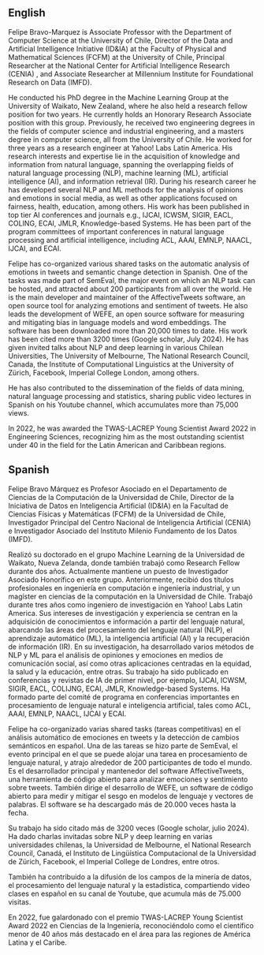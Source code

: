 ## English
Felipe Bravo-Marquez is  Associate Professor with the Department of Computer Science at the University of Chile,  Director of  the Data and Artificial Intelligence Initiative (ID&IA) at the Faculty of Physical and Mathematical Sciences (FCFM) at the University of Chile, Principal Researcher at the National Center for Artificial Intelligence Research (CENIA) , and Associate Researcher at Millennium Institute for Foundational Research on Data (IMFD). 

He conducted his PhD degree in the Machine Learning Group at the University of Waikato, New Zealand, where he also held a research fellow position for two years. He currently holds an Honorary Research Associate position with this group. Previously, he received two engineering degrees in the fields of computer science and industrial engineering, and a masters degree in computer science, all from the University of Chile. He worked for three years as a research engineer at Yahoo! Labs Latin America. His research interests and expertise lie in the acquisition of knowledge and information from natural language, spanning the overlapping fields of natural language processing (NLP), machine learning (ML), artificial intelligence (AI), and information retrieval (IR). During his research career he has developed several NLP and ML methods for the analysis of opinions and emotions in social media, as well as other applications focused on fairness, health, education, among others. His work has been published in top tier AI conferences and journals e.g., IJCAI, ICWSM, SIGIR, EACL, COLING, ECAI, JMLR, Knowledge-based Systems. He has been part of the program committees of important conferences in natural language processing and artificial intelligence, including ACL, AAAI, EMNLP, NAACL, IJCAI, and ECAI.

Felipe has co-organized various shared tasks on the automatic analysis of emotions in tweets and semantic change detection in Spanish. One of the tasks was made part of SemEval, the major event on which an NLP task can be hosted, and attracted about 200 participants from all over the world. He is the main developer and maintainer of the AffectiveTweets software, an open source tool for analyzing emotions and sentiment of tweets. He also leads the development of WEFE, an open source software for measuring and mitigating bias in language models and word embeddings. The software has been downloaded more than 20,000 times to date. His work has been cited more than 3200  times (Google scholar, July 2024). He has given invited talks about NLP and deep learning in various Chilean Universities, The University of Melbourne, The National Research Council, Canada,  the Institute of Computational Linguistics at the University of Zürich, Facebook,  Imperial College London, among others.

He has also contributed to the dissemination of the fields of data mining, natural language processing and statistics, sharing public video lectures in Spanish on his Youtube channel, which accumulates more than 75,000 views. 

In 2022, he was awarded the TWAS-LACREP Young Scientist Award 2022 in Engineering Sciences, recognizing him as the most outstanding scientist under 40 in the field for the Latin American and Caribbean regions.  

## Spanish 

Felipe Bravo Márquez es Profesor Asociado en el Departamento de Ciencias de la Computación de la Universidad de Chile, Director de la Iniciativa de Datos en Inteligencia Artificial (ID&IA) en la Facultad de Ciencias Físicas y Matemáticas (FCFM) de la Universidad de Chile, Investigador Principal del Centro Nacional de Inteligencia Artificial (CENIA)  e Investigador Asociado del Instituto Milenio Fundamento de los Datos (IMFD). 

Realizó su doctorado en el grupo  Machine Learning de la Universidad de Waikato, Nueva Zelanda, donde también trabajó como Research Fellow durante dos años. Actualmente mantiene un puesto de Investigador Asociado Honorífico en este grupo. Anteriormente, recibió dos títulos profesionales en ingeniería en computación  e ingeniería industrial, y un magíster en ciencias de la computación en la Universidad de Chile. Trabajó durante tres años como ingeniero de investigación en Yahoo! Labs Latin America.  Sus intereses de investigación y experiencia se centran en la adquisición de conocimientos e información a partir del lenguaje natural, abarcando las áreas del procesamiento del lenguaje natural (NLP), el aprendizaje automático (ML), la inteligencia artificial (AI) y la recuperación de información (IR). En su investigación, ha desarrollado varios métodos de NLP y ML para el análisis de opiniones y emociones en medios de comunicación social, así como otras aplicaciones centradas en la equidad, la salud y la educación, entre otras. Su trabajo ha sido publicado en conferencias y revistas de IA de primer nivel, por ejemplo, IJCAI, ICWSM, SIGIR, EACL, COLIJNG, ECAI, JMLR, Knowledge-based Systems.  Ha formado parte del comité de programa en conferencias importantes en procesamiento de lenguaje natural e inteligencia artificial, tales como ACL, AAAI, EMNLP, NAACL, IJCAI y ECAI.

Felipe ha co-organizado varias shared tasks (tareas competitivas) en el análisis automático de emociones en tweets y la detección de cambios semánticos en español. Una de las tareas se hizo parte de SemEval, el evento principal en el que se puede alojar una tarea en procesamiento de lenguaje natural, y atrajo alrededor de 200 participantes de todo el mundo. Es el desarrollador principal y mantenedor del software AffectiveTweets, una herramienta de código abierto para analizar emociones y sentimiento sobre tweets. También dirige el desarrollo de WEFE, un software de código abierto para medir y mitigar el sesgo en modelos de lenguaje y vectores de palabras. El software se ha descargado más de 20.000 veces hasta la fecha.

Su trabajo ha sido citado más de 3200 veces (Google scholar, julio 2024). Ha dado charlas invitadas sobre NLP y deep learning en varias universidades chilenas, la Universidad de Melbourne, el National Research Council, Canadá, el Instituto de Lingüística Computacional de la Universidad de Zürich, Facebook, el Imperial College de Londres, entre otros.

También ha contribuido a la difusión de los campos de la minería de datos, el procesamiento del lenguaje natural y la estadística, compartiendo video clases en español en su canal de Youtube, que acumula más de 75.000 visitas. 

En 2022, fue galardonado con el premio TWAS-LACREP Young Scientist Award 2022 en Ciencias de la Ingeniería, reconociéndolo como el científico menor de 40 años más destacado en el área para las regiones de América Latina y el Caribe. 

